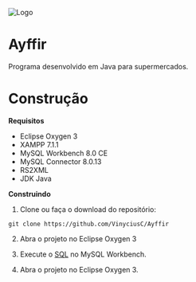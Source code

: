 ![Logo](https://i.imgur.com/aOhMauO.png)

# Ayffir
  Programa desenvolvido em Java para supermercados.

# Construção
 **Requisitos**
 - Eclipse Oxygen 3
 - XAMPP 7.1.1
 - MySQL Workbench 8.0 CE
 - MySQL Connector 8.0.13
 - RS2XML
 - JDK Java
 
  **Construindo**
 
1. Clone ou faça o download do repositório:

 `git clone https://github.com/VinyciusC/Ayffir`
 
2. Abra o projeto no Eclipse Oxygen 3

3. Execute o [SQL](https://pastebin.com/nqXmYAcZ) no MySQL Workbench.

4. Abra o projeto no Eclipse Oxygen 3.
